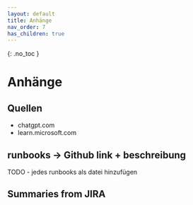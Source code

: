 ```yaml
---
layout: default
title: Anhänge
nav_order: 7
has_children: true
---
```


{: .no_toc }

# Anhänge

## Quellen
- chatgpt.com
- learn.microsoft.com

## runbooks -> Github link + beschreibung

TODO - jedes runbooks als datei hinzufügen

## Summaries from JIRA

